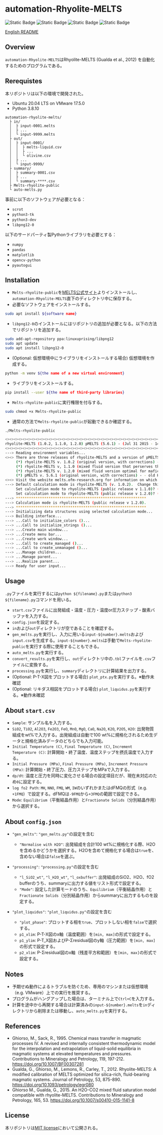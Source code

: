# automation-Rhyolite-MELTS

![Static Badge](https://img.shields.io/badge/rhyolite--MELTS-1.2.0-blue?style=flat-square&logo=rhyolite-melts)
![Static Badge](https://img.shields.io/badge/Ubuntu-20.04_LTS-blue?style=flat-square&logo=Ubuntu)
![Static Badge](https://img.shields.io/badge/Python-3.8-blue?style=flat-square&logo=python)
![Static Badge](https://img.shields.io/badge/License-MIT-blue?style=flat-square)

[English README](README.md)

## Overview
`automation-Rhyolite-MELTS`はRhyolite-MELTS (Gualda et al., 2012) を自動化するためのプログラムである。

## Rerequistes
本リポジトリは以下の環境で開発された。

- Ubuntu 20.04 LTS on VMware 17.5.0
- Python 3.8.10

```
automation-rhyolite-melts/
  ├ in/
  │  ├ input-0001.melts
  │  ├ ...
  │  └ input-9999.melts
  ├ out/
  │  ├ input-0001/
  │  │  ├ melts-liquid.csv
  │  │  ├ ...
  │  │  └ olivine.csv
  │  ├ ...
  │  └ input-9999/
  ├ summary/
  │  ├ summary-0001.csv
  │  ├ ...
  │  └ summary-****.csv
  ├ Melts-rhyolite-public
  └ auto-melts.py
```

事前に以下のソフトウェアが必要となる：
- `scrot`
- `python3-tk`
- `python3-dev`
- `libpng12-0`

以下のサードパーティ製Pythonライブラリを必要とする：
- `numpy`
- `pandas`
- `matplotlib`
- `opencv-python`
- `pyautogui`

## Installation
- `Melts-rhyolite-public`を[MELTS公式サイト](https://melts.ofm-research.org/unix.html)よりインストールし、`automation-Rhyolite-MELTS`直下のディレクトリ中に保存する。
- 必要なソフトウェアをインストールする。
```bash
sudo apt install ${software name}
```
- `libpng12-0`のインストールにはリポジトリの追加が必要となる。以下の方法でリポジトリを追加する。
```bash
sudo add-apt-repository ppa:linuxuprising/libpng12
sudo apt update
sudo apt install libpng12-0
```

- (Optional: 仮想環境中にライブラリをインストールする場合) 仮想環境を作成する。
```bash
python -m venv ${the name of a new virtual environment}
```

- ライブラリをインストールする。
```bash
pip install --user ${the name of third-party libraries}
```

- `Melts-rhyolite-public`に実行権限を付与する。
```bash
sudo chmod +x Melts-rhyolite-public
```

- 通常の方法で`Melts-rhyolite-public`が起動できるか確認する。
```bash
./Melts-rhyolite-public

<><><><><><><><><><><><><><><><><><><><><><><><><><><><><><><><><><><><><><><><><><><><><><><><>
rhyolite-MELTS (1.0.2, 1.1.0, 1.2.0) pMELTS (5.6.1) - (Jul 31 2015 - 14:52:41)
<><><><><><><><><><><><><><><><><><><><><><><><><><><><><><><><><><><><><><><><><><><><><><><><>
---> Reading environment variables...
<><> There are three releases of rhyolite-MELTS and a version of pMELTS included in this package:
     (*) rhyolite-MELTS v. 1.0.2 (original version, with corrections) - old H2O model, no mixed fluids.
     (*) rhyolite-MELTS v, 1.1.0 (mixed fluid version that perserves the ternary minimum) - old H2O model.
     (*) rhyolite-MELTS v. 1.2.0 (mixed fluid version optimal for mafic and alkalic melts) - new H2O model.
     (*) pMELTS v. 5.6.1 (original version, with corrections) - - old H2O model, no mixed fluids.
<><> Visit the website melts.ofm-research.org for information on which version to use for your application.
---> Default calculation mode is rhyolite-MELTS (v. 1.0.2).  Change this? (y or n): y
     Set calculation mode to rhyolite-MELTS (public release v 1.1.0)? (y or n): n
     Set calculation mode to rhyolite-MELTS (public release v 1.2.0)? (y or n): y
---> ************************************************************
---> Calculation mode is rhyolite-MELTS (public release v 1.2.0).
---> ************************************************************
---> Initializing data structures using selected calculation mode...
---> Building interface...
---> ...Call to initialize_colors ()...
---> ...Call to initialize_strings ()...
---> ...Create main window...
---> ...Create menu bar...
---> ...Create work window...
---> ...Call to create_managed ()...
---> ...Call to create_unmanaged ()...
---> ...Manage children...
---> ...Manage parent...
---> ...Realize parent...
---> Ready for user input...
```

## Usage

`.py`ファイルを実行するには`python ${filename}.py`または`python3 ${filename}.py`コマンドを用いる。

- `start.csv`ファイルに出発組成・温度・圧力・温度or圧力ステップ・酸素バッファを入力する。
- `config.json`を設定する。
- `in`および`out`ディレクトリが空であることを確認する。
- `gen_melts.py`を実行し、入力に用いる`input-${number}.melts`および`input.csv`を生成する。`input-${number}.melts`は手動で`Melts-rhyolite-public`を実行する際に使用することもできる。
- `auto_melts.py`を実行する。
- `convert_results.py`を実行し、`out`ディレクトリ中の`.tbl`ファイルを`.csv`ファイルに変換する。
- `processing.py`を実行し、`summary`ディレクトリに計算結果を出力する。
- (Optional: P-T-X図をプロットする場合) `plot_ptx.py`を実行する。※動作未確認
- (Optional: リキダス相図をプロットする場合) `plot_liquidus.py`を実行する。※動作未確認

## About `start.csv`
- `Sample`: サンプル名を入力する。
- `SiO2`, `TiO2`, `Al2O3`, `Fe2O3`, `FeO`, `MnO`, `MgO`, `CaO`, `Na2O`, `K2O`, `P2O5`, `H2O`: 出発物質組成をwt%で入力する。出発組成は自動で100 wt%に規格化されるため生データと規格化済みデータのどちらでも入力可能。
- `Initial Temperature (C)`, `Final Temperature (C)`, `Increment Temperature (C)`: 計算開始・終了温度、温度ステップを摂氏温度で入力する。
- `Initial Pressure (MPa)`, `Final Pressure (MPa)`, `Increment Pressure (MPa)`: 計算開始・終了圧力、圧力ステップをMPaで入力する。
- `dp/dt`: 温度と圧力を同時に変化させる場合の設定項目だが、現在未対応のため`0`に設定する。
- `log fo2 Path`: `MH`, `NNO`, `FMQ`, `WM`, `IW`のいずれかまたはdFMQの形式（e.g. `+1FMQ`）で設定する。dFMQは`-9FMQ`から`+3FMQ`の範囲で設定できる。
- `Mode`: `Equilibrium`（平衡結晶作用）と`Fractionate Solids`（分別結晶作用）から選択する。

## About `config.json`
- `"gen_melts"`: `"gen_melts.py"`の設定を含む
  - `"Normalise with H2O"`: 出発組成を合計100 wt%に規格化する際、H2Oを含めるかどうかを選択する。H2Oを含めて規格化する場合は`true`を、含めない場合は`false`を選ぶ。

- `"processing"`: `"processing.py"`の設定を含む
  - `"l_SiO2_wt"`, `"l_H2O_wt"`, `"l_oxbuffer"`: 出発組成のSiO2、H2O、fO2 bufferのうち、summaryに出力する値をリスト形式で設定する。
  - `"Mode"`: 設定した計算モードのうち、`Equilibrium`（平衡結晶作用）と`Fractionate Solids`（分別結晶作用）からsummaryに出力するものを設定する。

- `"plot_liquidus"`: `"plot_liquidus.py"`の設定を含む
  - `"plot_phase"`: プロットする相を`true`、プロットしない相を`false`で選択する。
  - `p1_xlim`: P-T-X図のx軸（温度範囲）を`[min, max]`の形式で設定する。
  - `p1_ylim`: P-T_X図およびP-Σresidual図のy軸（圧力範囲）を`[min, max]`の形式で設定する。
  - `p2_xlim`: P-Σresidual図のx軸（残差平方和範囲）を`[min, max]`の形式で設定する。

## Notes
- 予期せぬ動作によるトラブルを防ぐため、専用のマシンまたは仮想環境（e.g. VMware）上での実行を推奨する。
- プログラムがハングアップした場合は、ターミナル上で`Ctrl+C`を入力する。
- 計算を途中から再開する場合は計算済みの`input-${number}.melts`を`in`ディレクトリから削除または移動し、`auto_melts.py`を実行する。

## References
- Ghiorso, M., Sack, R., 1995. Chemical mass transfer in magmatic processes IV. A revised and internally consistent thermodynamic model for the interpolation and extrapolation of liquid-solid equilibria in magmatic systems at elevated temperatures and pressures. Contributions to Mineralogy and Petrology, 119, 197-212. https://doi.org/10.1007/BF00307281
- Gualda, G., Ghiorso, M., Lemons, R., Carley, T., 2012. Rhyolite-MELTS: A modified calibration of MELTS optimized for silica-rich, fluid-bearing magmatic systems. Journal of Petrology, 53, 875-890. https://doi.org/10.1093/petrology/egr080
- Ghiorso M., Gualda, G., 2015. An H2O-CO2 mixed fluid saturation model compatible with rhyolite-MELTS. Contributions to Mineralogy and Petrology, 165, 53. https://doi.org/10.1007/s00410-015-1141-8

## License
本リポジトリは[MIT license](https://opensource.org/license/mit/)において公開される。